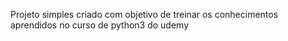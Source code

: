 Projeto simples criado com objetivo de treinar os conhecimentos aprendidos no curso de python3 do udemy
